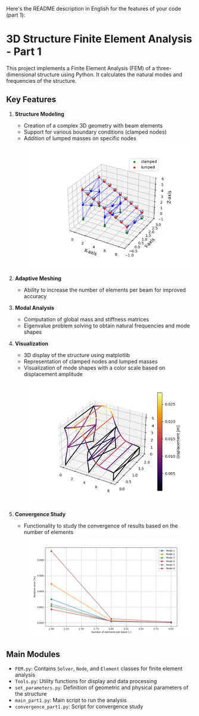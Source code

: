 Here's the README description in English for the features of your code (part 1):

# 3D Structure Finite Element Analysis - Part 1

This project implements a Finite Element Analysis (FEM) of a three-dimensional structure using Python. It calculates the natural modes and frequencies of the structure.

## Key Features




1. **Structure Modeling**
   - Creation of a complex 3D geometry with beam elements
   - Support for various boundary conditions (clamped nodes)
   - Addition of lumped masses on specific nodes
   ![structure](Pictures/structure.png)

2. **Adaptive Meshing**
   - Ability to increase the number of elements per beam for improved accuracy

3. **Modal Analysis**
   - Computation of global mass and stiffness matrices
   - Eigenvalue problem solving to obtain natural frequencies and mode shapes

4. **Visualization**
   - 3D display of the structure using matplotlib
   - Representation of clamped nodes and lumped masses
   - Visualization of mode shapes with a color scale based on displacement amplitude
   ![mode](Pictures/mode_shape.png)

5. **Convergence Study**
   - Functionality to study the convergence of results based on the number of elements
   ![convergence](Pictures/convergence_part1.png)

## Main Modules

- `FEM.py`: Contains `Solver`, `Node`, and `Element` classes for finite element analysis
- `Tools.py`: Utility functions for display and data processing
- `set_parameters.py`: Definition of geometric and physical parameters of the structure
- `main_part1.py`: Main script to run the analysis
- `convergence_part1.py`: Script for convergence study
